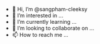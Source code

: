- 👋 Hi, I’m @sangpham-cleeksy
- 👀 I’m interested in ...
- 🌱 I’m currently learning ...
- 💞️ I’m looking to collaborate on ...
- 📫 How to reach me ...

<!---
sangpham-cleeksy/sangpham-cleeksy is a ✨ special ✨ repository because its `README.md` (this file) appears on your GitHub profile.
You can click the Preview link to take a look at your changes.
--->
